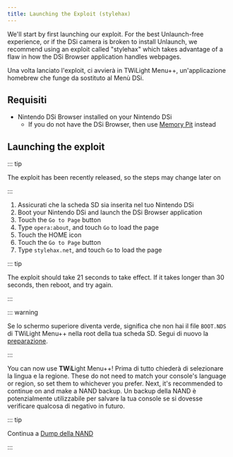 ```yaml
---
title: Launching the Exploit (stylehax)
---
```


We'll start by first launching our exploit. For the best Unlaunch-free experience, or if the DSi camera is broken to install Unlaunch, we recommend using an exploit called "stylehax" which takes advantage of a flaw in how the DSi Browser application handles webpages.

Una volta lanciato l'exploit, ci avvierà in TWiLight Menu++, un'applicazione homebrew che funge da sostituto al Menù DSi.


## Requisiti

- Nintendo DSi Browser installed on your Nintendo DSi
   - If you do not have the DSi Browser, then use [Memory Pit](launching-the-exploit.html) instead


## Launching the exploit

::: tip

The exploit has been recently released, so the steps may change later on

:::

1. Assicurati che la scheda SD sia inserita nel tuo Nintendo DSi
1. Boot your Nintendo DSi and launch the DSi Browser application
1. Touch the `Go to Page` button
1. Type `opera:about`, and touch `Go` to load the page
1. Touch the HOME icon
1. Touch the `Go to Page` button
1. Type `stylehax.net`, and touch `Go` to load the page

::: tip

The exploit should take 21 seconds to take effect. If it takes longer than 30 seconds, then reboot, and try again.

:::

::: warning

Se lo schermo superiore diventa verde, significa che non hai il file `BOOT.NDS` di TWiLight Menu++ nella root della tua scheda SD. Segui di nuovo la [preparazione](get-started.html#section-i-prep-work).

:::

You can now use **TW**i**L**ight Menu++! Prima di tutto chiederà di selezionare la lingua e la regione. These do not need to match your console's language or region, so set them to whichever you prefer. Next, it's recommended to continue on and make a NAND backup. Un backup della NAND è potenzialmente utilizzabile per salvare la tua console se si dovesse verificare qualcosa di negativo in futuro.

::: tip

Continua a [Dump della NAND](dumping-nand.html)

:::
